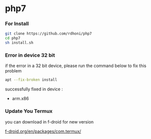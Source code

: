 # php7

### For Install

```bash
git clone https://github.com/rdhoni/php7
cd php7
sh install.sh
```

### Error in device 32 bit 
if the error in a 32 bit device, please run the command below to fix this problem 

```bash
apt --fix-broken install
``` 
successfully fixed in device : 
- arm.x86

### Update You Termux
you can download in f-droid for new version

[f-droid.org/en/packages/com.termux/](f-droid.org/en/packages/com.termux/)
